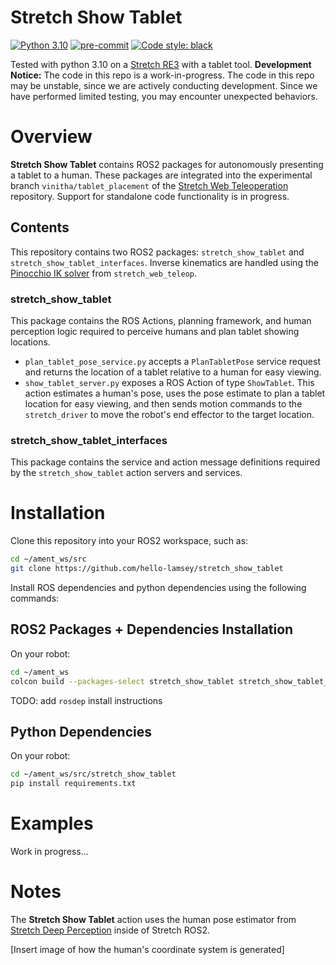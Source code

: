 # Stretch Show Tablet

[![Python 3.10](https://img.shields.io/badge/python-3.10-blue.svg)](https://www.python.org/downloads/release/python-31012/)
[![pre-commit](https://img.shields.io/badge/pre--commit-enabled-brightgreen?logo=pre-commit&logoColor=white)](https://github.com/pre-commit/pre-commit)
[![Code style: black](https://img.shields.io/badge/code%20style-black-000000.svg)](https://github.com/psf/black)

Tested with python 3.10 on a [Stretch RE3](https://hello-robot.com/stretch-3-product) with a tablet tool. **Development Notice:** The code in this repo is a work-in-progress. The code in this repo may be unstable, since we are actively conducting development. Since we have performed limited testing, you may encounter unexpected behaviors.

# Overview

**Stretch Show Tablet** contains ROS2 packages for autonomously presenting a tablet to a human. These packages are integrated into the experimental branch `vinitha/tablet_placement` of the [Stretch Web Teleoperation](https://github.com/hello-robot/stretch_web_teleop) repository. Support for standalone code functionality is in progress.

## Contents

This repository contains two ROS2 packages: `stretch_show_tablet` and `stretch_show_tablet_interfaces`. Inverse kinematics are handled using the [Pinocchio IK solver](https://github.com/hello-robot/stretch_web_teleop/blob/master/stretch_web_teleop_helpers/pinocchio_ik_solver.py) from `stretch_web_teleop`.

### stretch_show_tablet

This package contains the ROS Actions, planning framework, and human perception logic required to perceive humans and plan tablet showing locations.

- `plan_tablet_pose_service.py` accepts a `PlanTabletPose` service request and returns the location of a tablet relative to a human for easy viewing.
- `show_tablet_server.py` exposes a ROS Action of type `ShowTablet`. This action estimates a human's pose, uses the pose estimate to plan a tablet location for easy viewing, and then sends motion commands to the `stretch_driver` to move the robot's end effector to the target location.

### stretch_show_tablet_interfaces

This package contains the service and action message definitions required by the `stretch_show_tablet` action servers and services.

# Installation

Clone this repository into your ROS2 workspace, such as:

```bash
cd ~/ament_ws/src
git clone https://github.com/hello-lamsey/stretch_show_tablet
```

Install ROS dependencies and python dependencies using the following commands:

## ROS2 Packages + Dependencies Installation

On your robot:

```bash
cd ~/ament_ws
colcon build --packages-select stretch_show_tablet stretch_show_tablet_interfaces
```

TODO: add `rosdep` install instructions

## Python Dependencies

On your robot:

```bash
cd ~/ament_ws/src/stretch_show_tablet
pip install requirements.txt
```

# Examples

Work in progress...

# Notes

The **Stretch Show Tablet** action uses the human pose estimator from [Stretch Deep Perception](https://github.com/hello-robot/stretch_ros2/tree/humble/stretch_deep_perception) inside of Stretch ROS2.

\[Insert image of how the human's coordinate system is generated\]
